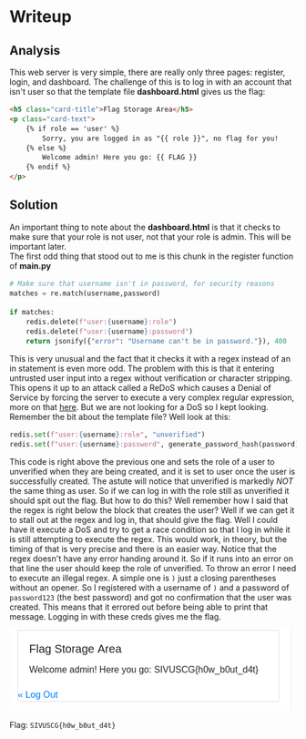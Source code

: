 # Writeup
## Analysis

This web server is very simple, there are really only three pages: register, login, and dashboard. The challenge of this is to log in with an account that isn't user so that the template file **dashboard.html** gives us the flag:
```html
<h5 class="card-title">Flag Storage Area</h5>
<p class="card-text">
    {% if role == 'user' %}
        Sorry, you are logged in as "{{ role }}", no flag for you!
    {% else %}
        Welcome admin! Here you go: {{ FLAG }}
    {% endif %}
</p>
```
## Solution 

An important thing to note about the **dashboard.html** is that it checks to make sure that your role is not user, not that your role is admin. This will be important later. <br />
The first odd thing that stood out to me is this chunk in the register function of **main.py**
```python
# Make sure that username isn't in password, for security reasons
matches = re.match(username,password)

if matches:
    redis.delete(f"user:{username}:role")
    redis.delete(f"user:{username}:password")
    return jsonify({"error": "Username can't be in password."}), 400
```
This is very unusual and the fact that it checks it with a regex instead of an in statement is even more odd. The problem with this is that it entering untrusted user input into a regex without verification or character stripping. This opens it up to an attack called a ReDoS which causes a Denial of Service by forcing the server to execute a very complex regular expression, more on that [here](https://book.hacktricks.xyz/pentesting-web/regular-expression-denial-of-service-redos). But we are not looking for a DoS so I kept looking. <br />
Remember the bit about the template file? Well look at this:
```python
redis.set(f"user:{username}:role", "unverified")
redis.set(f"user:{username}:password", generate_password_hash(password))
```
This code is right above the previous one and sets the role of a user to unverified when they are being created, and it is set to user once the user is successfully created. The astute will notice that unverified is markedly *NOT* the same thing as user. So if we can log in with the role still as unverified it should spit out the flag. But how to do this? Well remember how I said that the regex is right below the block that creates the user? Well if we can get it to stall out at the regex and log in, that should give the flag. Well I could have it execute a DoS and try to get a race condition so that I log in while it is still attempting to execute the regex. This would work, in theory, but the timing of that is very precise and there is an easier way. Notice that the regex doesn't have any error handing around it. So if it runs into an error on that line the user should keep the role of unverified. To throw an error I need to execute an illegal regex. A simple one is `)` just a closing parentheses without an opener. So I registered with a username of `)` and a password of `password123` (the best password) and got no confirmation that the user was created. This means that it errored out before being able to print that message. Logging in with these creds gives me the flag.

![Flag Image](flag.png "The Flag")

Flag: `SIVUSCG{h0w_b0ut_d4t} `